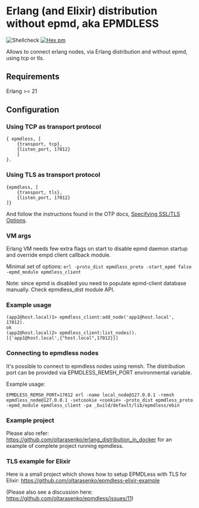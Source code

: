 # Erlang (and Elixir) distribution without epmd, aka EPMDLESS #

![Shellcheck](https://github.com/tsloughter/epmdless/workflows/Shellcheck/badge.svg) [![Hex pm](http://img.shields.io/hexpm/v/epmdless.svg?style=flat)](https://hex.pm/packages/epmdless) 

Allows to connect erlang nodes, via Erlang distribution and without epmd, using tcp or tls.

## Requirements ##
 Erlang >= 21

## Configuration ##

### Using TCP as transport protocol ###
```
{ epmdless, [
    {transport, tcp},
    {listen_port, 17012}
    ]
}.
```

### Using TLS as transport protocol ###

```
{epmdless, [
    {transport, tls},
    {listen_port, 17012}
]}
```

And follow the instructions found in the OTP docs, [Specifying SSL/TLS Options](http://erlang.org/doc/apps/ssl/ssl_distribution.html#specifying-ssl-tls-options). 


### VM args ###
Erlang VM needs few extra flags on start to disable epmd daemon startup and override empd client callback module.

Minimal set of options:
`erl -proto_dist epmdless_proto -start_epmd false -epmd_module epmdless_client`

Note: since epmd is disabled you need to populate epmd-client database manually. Check epmdless_dist module API.

### Example usage ###
```
(app2@host.local)1> epmdless_client:add_node('app1@host.local', 17012).
ok
(app2@host.local)2> epmdless_client:list_nodes().
[{'app1@host.local',{"host.local",17012}}]
```

### Connecting to epmdless nodes ###
It's possible to connect to epmdless nodes using remsh. The distribution port can be provided via EPMDLESS_REMSH_PORT environmental variable.

Example usage:
```
EPMDLESS_REMSH_PORT=17012 erl -name local_node@127.0.0.1 -remsh epmdless_node@127.0.0.1 -setcookie <cookie> -proto_dist epmdless_proto -epmd_module epmdless_client -pa _build/default/lib/epmdless/ebin
```

### Example project ###

Please also refer: https://github.com/oltarasenko/erlang_distribution_in_docker
for an example of complete project running epmdless.

### TLS example for Elixir ###

Here is a small project which shows how to setup EPMDLess with TLS for Elixir:
https://github.com/oltarasenko/epmdless-elixir-example

(Please also see a discussion here: https://github.com/oltarasenko/epmdless/issues/11)

